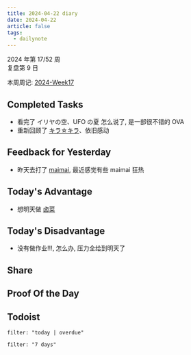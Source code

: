 ```yaml
---
title: 2024-04-22 diary
date: 2024-04-22
article: false
tags:
  - dailynote
---
```

  
2024 年第 17/52 周  
复盘第 9 日

本周周记: [2024-Week17](2024-Week17)

## Completed Tasks
- 看完了 イリヤの空、UFO の夏 怎么说了, 是一部很不错的 OVA
- 重新回顾了 [キラ☆キラ](../../01%20Reading/01%20视觉小说/キラ☆キラ)、依旧感动
## Feedback for Yesterday
- 昨天去打了 [maimai](../../06%20Hobby/01%20Maimai/01%20练习曲目/01%20练习曲目), 最近感觉有些 maimai 狂热

## Today's Advantage
- 想明天做 [卤菜](../../03%20Life/01%20身/食谱)

## Today's Disadvantage
- 没有做作业!!!, 怎么办, 压力全给到明天了

## Share

## Proof Of the Day

## Todoist
```todoist
filter: "today | overdue"
```
```todoist
filter: "7 days"
```